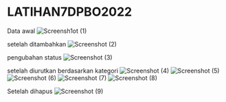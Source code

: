 # LATIHAN7DPBO2022

Data awal
![Screensh1ot (1)](https://user-images.githubusercontent.com/91056905/162390875-2fee260d-6c3d-4fb2-837e-061bb61a50eb.png)

setelah ditambahkan
![Screenshot (2)](https://user-images.githubusercontent.com/91056905/162390931-5506e659-0e0e-4b20-9496-5929f8809a50.png)

pengubahan status
![Screenshot (3)](https://user-images.githubusercontent.com/91056905/162391041-1ba0eba9-871e-44aa-8fe1-b562a06002c1.png)



setelah diurutkan berdasarkan kategori
![Screenshot (4)](https://user-images.githubusercontent.com/91056905/162391138-aabb5626-0cef-43dd-b289-8cbe705b3a36.png)
![Screenshot (5)](https://user-images.githubusercontent.com/91056905/162391161-90dfca21-24b6-4bde-9b23-db2eed63a8ec.png)
![Screenshot (6)](https://user-images.githubusercontent.com/91056905/162391172-fbc9cda7-ff63-475e-99a8-d0773a0527d7.png)
![Screenshot (7)](https://user-images.githubusercontent.com/91056905/162391176-ee17f715-d3cd-4482-b854-5cc40af00376.png)
![Screenshot (8)](https://user-images.githubusercontent.com/91056905/162391186-06470be6-3498-4813-a952-e6c179fa50a9.png)

Setelah dihapus
![Screenshot (9)](https://user-images.githubusercontent.com/91056905/162391226-a39a3025-320a-4427-ae54-869d0b1916dd.png)
